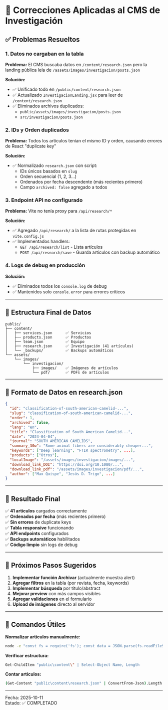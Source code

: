 # 🔧 Correcciones Aplicadas al CMS de Investigación

## ✅ Problemas Resueltos

### 1. **Datos no cargaban en la tabla**

**Problema:** El CMS buscaba datos en `/content/research.json` pero la landing pública leía de `/assets/images/investigacion/posts.json`

**Solución:**

- ✅ Unificado todo en `/public/content/research.json`
- ✅ Actualizado `InvestigacionLanding.jsx` para leer de `/content/research.json`
- ✅ Eliminados archivos duplicados:
  - `public/assets/images/investigacion/posts.json`
  - `src/investigacion/posts.json`

### 2. **IDs y Orden duplicados**

**Problema:** Todos los artículos tenían el mismo ID y orden, causando errores de React "duplicate key"

**Solución:**

- ✅ Normalizado `research.json` con script:
  - IDs únicos basados en `slug`
  - Orden secuencial (1, 2, 3...)
  - Ordenados por fecha descendente (más recientes primero)
  - Campo `archived: false` agregado a todos

### 3. **Endpoint API no configurado**

**Problema:** Vite no tenía proxy para `/api/research/*`

**Solución:**

- ✅ Agregado `/api/research/` a la lista de rutas protegidas en `vite.config.js`
- ✅ Implementados handlers:
  - `GET /api/research/list` - Lista artículos
  - `POST /api/research/save` - Guarda artículos con backup automático

### 4. **Logs de debug en producción**

**Solución:**

- ✅ Eliminados todos los `console.log` de debug
- ✅ Mantenidos solo `console.error` para errores críticos

---

## 📁 Estructura Final de Datos

```
public/
├── content/
│   ├── services.json      ✅ Servicios
│   ├── products.json      ✅ Productos
│   ├── team.json          ✅ Equipo
│   ├── research.json      ✅ Investigación (41 artículos)
│   └── _backups/          ✅ Backups automáticos
└── assets/
    └── images/
        └── investigacion/
            ├── images/    ✅ Imágenes de artículos
            └── pdf/       ✅ PDFs de artículos
```

---

## 🎯 Formato de Datos en research.json

```json
{
  "id": "classification-of-south-american-camelid-...",
  "slug": "classification-of-south-american-camelid-...",
  "order": 1,
  "archived": false,
  "lang": "en",
  "title": "Classification of South American Camelid...",
  "date": "2024-04-04",
  "journal": "SOUTH AMERICAN CAMELIDS",
  "summary_30w": "Some animal fibers are considerably cheaper...",
  "keywords": ["Deep learning", "FTIR spectrometry", ...],
  "products": ["Otros"],
  "localImage": "/assets/images/investigacion/images/...",
  "download_link_DOI": "https://doi.org/10.1080/...",
  "download_link_pdf": "/assets/images/investigacion/pdf/...",
  "author": ["Max Quispe", "Jesús D. Trigo", ...]
}
```

---

## 🚀 Resultado Final

✅ **41 artículos** cargados correctamente  
✅ **Ordenados por fecha** (más recientes primero)  
✅ **Sin errores** de duplicate keys  
✅ **Tabla responsive** funcionando  
✅ **API endpoints** configurados  
✅ **Backups automáticos** habilitados  
✅ **Código limpio** sin logs de debug

---

## 📝 Próximos Pasos Sugeridos

1. **Implementar función Archivar** (actualmente muestra alert)
2. **Agregar filtros** en la tabla (por revista, fecha, keywords)
3. **Implementar búsqueda** por título/abstract
4. **Mejorar preview** con más campos visibles
5. **Agregar validaciones** en el formulario
6. **Upload de imágenes** directo al servidor

---

## 🔄 Comandos Útiles

**Normalizar artículos manualmente:**

```bash
node -e "const fs = require('fs'); const data = JSON.parse(fs.readFileSync('public/content/research.json', 'utf8')); const normalized = data.map((item, idx) => ({ ...item, id: item.slug || 'research-' + idx, order: idx + 1, archived: false })).sort((a, b) => new Date(b.date) - new Date(a.date)).map((item, idx) => ({ ...item, order: idx + 1 })); fs.writeFileSync('public/content/research.json', JSON.stringify(normalized, null, 2)); console.log('Normalized:', normalized.length);"
```

**Verificar estructura:**

```bash
Get-ChildItem "public\content\" | Select-Object Name, Length
```

**Contar artículos:**

```bash
(Get-Content "public\content\research.json" | ConvertFrom-Json).Length
```

---

Fecha: 2025-10-11  
Estado: ✅ COMPLETADO
